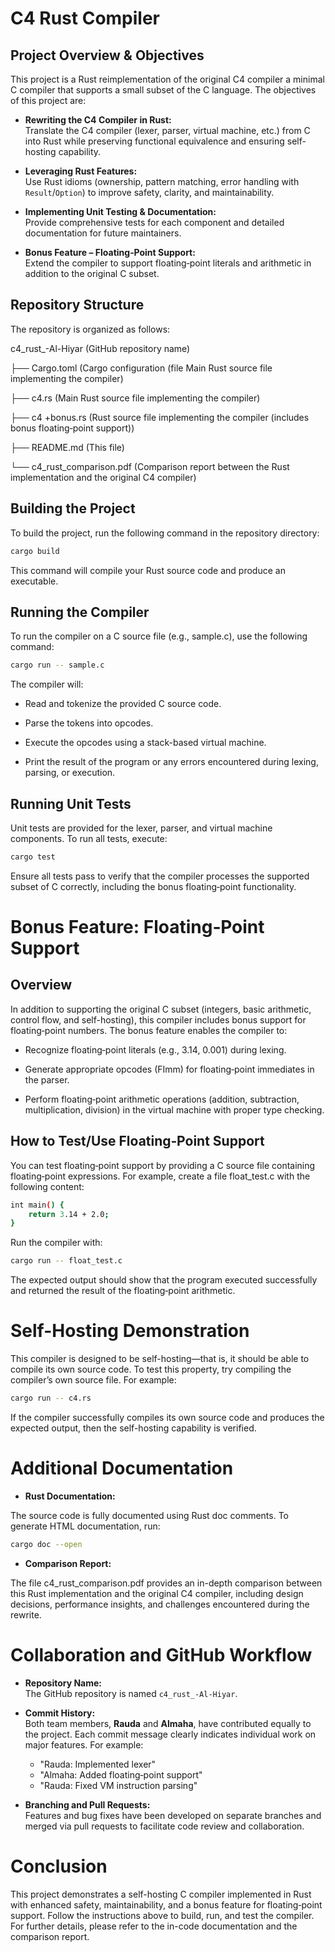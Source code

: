 # C4 Rust Compiler

## Project Overview & Objectives

This project is a Rust reimplementation of the original C4 compiler a minimal C compiler that supports a small subset of the C language. The objectives of this project are:

- **Rewriting the C4 Compiler in Rust:**  
  Translate the C4 compiler (lexer, parser, virtual machine, etc.) from C into Rust while preserving functional equivalence and ensuring self-hosting capability.
  
- **Leveraging Rust Features:**  
  Use Rust idioms (ownership, pattern matching, error handling with `Result`/`Option`) to improve safety, clarity, and maintainability.
  
- **Implementing Unit Testing & Documentation:**  
  Provide comprehensive tests for each component and detailed documentation for future maintainers.
  
- **Bonus Feature – Floating‑Point Support:**  
  Extend the compiler to support floating‑point literals and arithmetic in addition to the original C subset.

## Repository Structure

The repository is organized as follows:

c4_rust_-Al-Hiyar (GitHub repository name)

├── Cargo.toml (Cargo configuration (file Main Rust source file implementing the compiler)



├── c4.rs (Main Rust source file implementing the compiler)


├── c4 +bonus.rs (Rust source file implementing the compiler (includes bonus floating‑point support))


├── README.md (This file)


└── c4_rust_comparison.pdf (Comparison report between the Rust implementation and the original C4 compiler)


## Building the Project

To build the project, run the following command in the repository directory:

```bash
cargo build
   ```
This command will compile your Rust source code and produce an executable.

## Running the Compiler

To run the compiler on a C source file (e.g., sample.c), use the following command:

```bash
cargo run -- sample.c
 ```

The compiler will:

- Read and tokenize the provided C source code.

- Parse the tokens into opcodes.

- Execute the opcodes using a stack-based virtual machine.

- Print the result of the program or any errors encountered during lexing, parsing, or execution.

## Running Unit Tests

Unit tests are provided for the lexer, parser, and virtual machine components. To run all tests, execute:

```bash
cargo test
```

Ensure all tests pass to verify that the compiler processes the supported subset of C correctly, including the bonus floating‑point functionality.




# Bonus Feature: Floating‑Point Support

## Overview

In addition to supporting the original C subset (integers, basic arithmetic, control flow, and self-hosting), this compiler includes bonus support for floating‑point numbers. The bonus feature enables the compiler to:

- Recognize floating‑point literals (e.g., 3.14, 0.001) during lexing.

- Generate appropriate opcodes (FImm) for floating‑point immediates in the parser.

- Perform floating‑point arithmetic operations (addition, subtraction, multiplication, division) in the virtual machine with proper type checking.

## How to Test/Use Floating‑Point Support

You can test floating‑point support by providing a C source file containing floating‑point expressions. For example, create a file float_test.c with the following content:
```bash
int main() {
    return 3.14 + 2.0;
}
```
Run the compiler with:

```bash
cargo run -- float_test.c
```
The expected output should show that the program executed successfully and returned the result of the floating‑point arithmetic.


# Self-Hosting Demonstration 

This compiler is designed to be self-hosting—that is, it should be able to compile its own source code. To test this property, try compiling the compiler’s own source file. For example:

```bash
cargo run -- c4.rs
```
If the compiler successfully compiles its own source code and produces the expected output, then the self-hosting capability is verified.

 # Additional Documentation
 
- **Rust Documentation:**
  
The source code is fully documented using Rust doc comments. To generate HTML documentation, run:

```bash
cargo doc --open
```
- **Comparison Report:**

The file c4_rust_comparison.pdf provides an in-depth comparison between this Rust implementation and the original C4 compiler, including design decisions, performance insights, and challenges encountered during the rewrite.

# Collaboration and GitHub Workflow

- **Repository Name:**  
  The GitHub repository is named `c4_rust_-Al-Hiyar`.

- **Commit History:**  
  Both team members, **Rauda** and **Almaha**, have contributed equally to the project. Each commit message clearly indicates individual work on major features. For example:
  - "Rauda: Implemented lexer"
  - "Almaha: Added floating‑point support"
  - "Rauda: Fixed VM instruction parsing"

- **Branching and Pull Requests:**  
  Features and bug fixes have been developed on separate branches and merged via pull requests to facilitate code review and collaboration.


# Conclusion

This project demonstrates a self-hosting C compiler implemented in Rust with enhanced safety, maintainability, and a bonus feature for floating‑point support. Follow the instructions above to build, run, and test the compiler. For further details, please refer to the in-code documentation and the comparison report.









